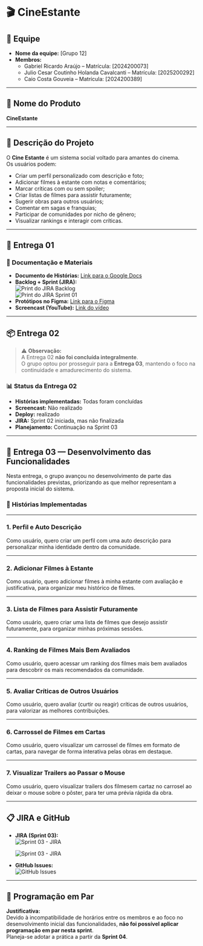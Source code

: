 # 🎬 CineEstante  

## 👥 Equipe
- **Nome da equipe:** [Grupo 12]  
- **Membros:**  
  - Gabriel Ricardo Araújo – Matrícula: [2024200073]  
  - Julio Cesar Coutinho Holanda Cavalcanti – Matrícula: [2025200292]  
  - Caio Costa Gouveia – Matrícula: [2024200389]  
 
---

## 🍿 Nome do Produto
**CineEstante**

---

## 🧠 Descrição do Projeto
O **Cine Estante** é um sistema social voltado para amantes do cinema.  
Os usuários podem:
- Criar um perfil personalizado com descrição e foto;
- Adicionar filmes à estante com notas e comentários;
- Marcar críticas com ou sem spoiler;
- Criar listas de filmes para assistir futuramente;
- Sugerir obras para outros usuários;
- Comentar em sagas e franquias;
- Participar de comunidades por nicho de gênero;
- Visualizar rankings e interagir com críticas.

---

## 🚀 Entrega 01  

### 📄 Documentação e Materiais

- **Documento de Histórias:** [Link para o Google Docs](https://docs.google.com/document/d/1gLsDAXkUmLZK5js7OKfs5OLxCrkXJu-9lgcbZwYkCd8/edit?tab=t.0#heading=h.ihj8dpur0xla)  
- **Backlog + Sprint (JIRA):**  
  ![Print do JIRA Backlog](https://github.com/user-attachments/assets/cbd61e64-cab9-4fc5-a786-baf156425c96)  
  ![Print do JIRA Sprint 01](https://github.com/user-attachments/assets/82e1ce61-5768-4b58-8550-4432126c0e91) 
- **Protótipos no Figma:** [Link para o Figma](https://www.figma.com/proto/3QfBXKDWDtn0uVHkLKV5XE/CineEstante-%E2%80%93-Prot%C3%B3tipo-Lo-Fi.?node-id=0-1)  
- **Screencast (YouTube):** [Link do vídeo](https://youtu.be/SKyZwryabZ8)

---

## 📦 Entrega 02

> ⚠️ **Observação:**  
> A Entrega 02 **não foi concluída integralmente**.  
> O grupo optou por prosseguir para a **Entrega 03**, mantendo o foco na continuidade e amadurecimento do sistema.

### 📊 Status da Entrega 02
- **Histórias implementadas:** Todas foram concluídas  
- **Screencast:** Não realizado  
- **Deploy:** realizado  
- **JIRA:** Sprint 02 iniciada, mas não finalizada  
- **Planejamento:** Continuação na Sprint 03  

---

## 🚀 Entrega 03 — Desenvolvimento das Funcionalidades  

Nesta entrega, o grupo avançou no desenvolvimento de parte das funcionalidades previstas, priorizando as que melhor representam a proposta inicial do sistema.  

### 🎯 **Histórias Implementadas**

---

### 1. Perfil e Auto Descrição  
Como usuário, quero criar um perfil com uma auto descrição para personalizar minha identidade dentro da comunidade.  

---

### 2. Adicionar Filmes à Estante  
Como usuário, quero adicionar filmes à minha estante com avaliação e justificativa, para organizar meu histórico de filmes.  

---

### 3. Lista de Filmes para Assistir Futuramente  
Como usuário, quero criar uma lista de filmes que desejo assistir futuramente, para organizar minhas próximas sessões.  

---

### 4. Ranking de Filmes Mais Bem Avaliados  
Como usuário, quero acessar um ranking dos filmes mais bem avaliados para descobrir os mais recomendados da comunidade.  

---

### 5. Avaliar Críticas de Outros Usuários  
Como usuário, quero avaliar (curtir ou reagir) críticas de outros usuários, para valorizar as melhores contribuições.  

---

### 6. Carrossel de Filmes em Cartas  
Como usuário, quero visualizar um carrossel de filmes em formato de cartas, para navegar de forma interativa pelas obras em destaque.  

---

### 7. Visualizar Trailers ao Passar o Mouse  
Como usuário, quero visualizar trailers dos filmesem cartaz no carrosel ao deixar o mouse sobre o pôster, para ter uma prévia rápida da obra.  

---

## 📋 JIRA e GitHub

- **JIRA (Sprint 03):**  
  ![Sprint 03 - JIRA](https://github.com/user-attachments/assets/a52af239-40f3-46c3-b829-59c079b56fef)

  ![Sprint 03 - JIRA](https://github.com/user-attachments/assets/0789d911-eadb-4422-8522-f35e2a9e5324)


- **GitHub Issues:**  
  ![GitHub Issues](https://github.com/user-attachments/assets/SEU-LINK-AQUI)

---

## 👥 Programação em Par  
**Justificativa:**  
Devido à incompatibilidade de horários entre os membros e ao foco no desenvolvimento inicial das funcionalidades, **não foi possível aplicar programação em par nesta sprint**.  
Planeja-se adotar a prática a partir da **Sprint 04**.  



